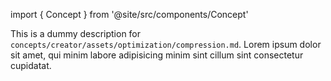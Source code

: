 import { Concept } from '@site/src/components/Concept'

<Concept
  title    = "assets/optimization/compression"
  kind     = "Core"
  category = "Creator"
  block    = {true}>
This is a dummy description for `concepts/creator/assets/optimization/compression.md`.
Lorem ipsum dolor sit amet, qui minim labore adipisicing minim sint cillum sint consectetur cupidatat.
</Concept>


